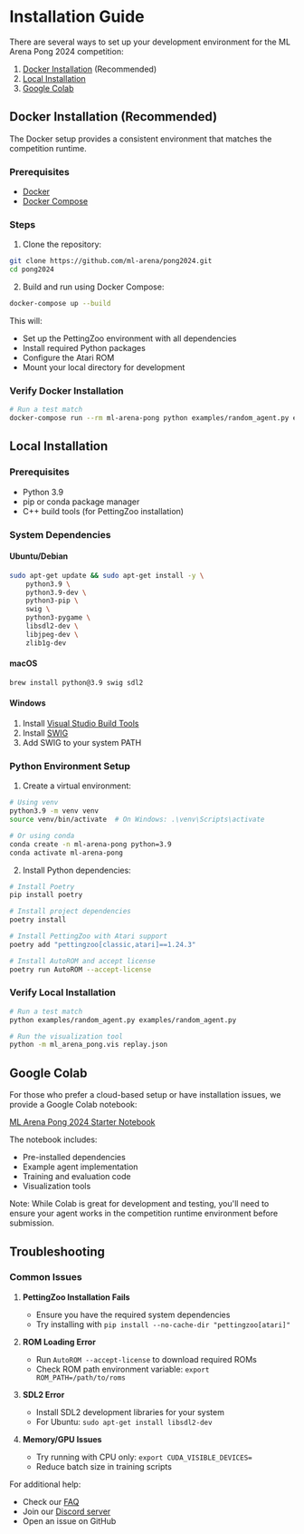 # Installation Guide

There are several ways to set up your development environment for the ML Arena Pong 2024 competition:

1. [Docker Installation](#docker-installation) (Recommended)
2. [Local Installation](#local-installation)
3. [Google Colab](#google-colab)

## Docker Installation (Recommended)

The Docker setup provides a consistent environment that matches the competition runtime.

### Prerequisites
- [Docker](https://docs.docker.com/get-docker/)
- [Docker Compose](https://docs.docker.com/compose/install/)

### Steps

1. Clone the repository:
```bash
git clone https://github.com/ml-arena/pong2024.git
cd pong2024
```

2. Build and run using Docker Compose:
```bash
docker-compose up --build
```

This will:
- Set up the PettingZoo environment with all dependencies
- Install required Python packages
- Configure the Atari ROM
- Mount your local directory for development

### Verify Docker Installation

```bash
# Run a test match
docker-compose run --rm ml-arena-pong python examples/random_agent.py examples/random_agent.py
```

## Local Installation

### Prerequisites
- Python 3.9
- pip or conda package manager
- C++ build tools (for PettingZoo installation)

### System Dependencies

#### Ubuntu/Debian
```bash
sudo apt-get update && sudo apt-get install -y \
    python3.9 \
    python3.9-dev \
    python3-pip \
    swig \
    python3-pygame \
    libsdl2-dev \
    libjpeg-dev \
    zlib1g-dev
```

#### macOS
```bash
brew install python@3.9 swig sdl2
```

#### Windows
1. Install [Visual Studio Build Tools](https://visualstudio.microsoft.com/visual-cpp-build-tools/)
2. Install [SWIG](http://www.swig.org/download.html)
3. Add SWIG to your system PATH

### Python Environment Setup

1. Create a virtual environment:
```bash
# Using venv
python3.9 -m venv venv
source venv/bin/activate  # On Windows: .\venv\Scripts\activate

# Or using conda
conda create -n ml-arena-pong python=3.9
conda activate ml-arena-pong
```

2. Install Python dependencies:
```bash
# Install Poetry
pip install poetry

# Install project dependencies
poetry install

# Install PettingZoo with Atari support
poetry add "pettingzoo[classic,atari]==1.24.3"

# Install AutoROM and accept license
poetry run AutoROM --accept-license
```

### Verify Local Installation

```bash
# Run a test match
python examples/random_agent.py examples/random_agent.py

# Run the visualization tool
python -m ml_arena_pong.vis replay.json
```

## Google Colab

For those who prefer a cloud-based setup or have installation issues, we provide a Google Colab notebook:

[ML Arena Pong 2024 Starter Notebook](https://colab.research.google.com/drive/ml-arena-pong2024-starter)

The notebook includes:
- Pre-installed dependencies
- Example agent implementation
- Training and evaluation code
- Visualization tools

Note: While Colab is great for development and testing, you'll need to ensure your agent works in the competition runtime environment before submission.

## Troubleshooting

### Common Issues

1. **PettingZoo Installation Fails**
   - Ensure you have the required system dependencies
   - Try installing with `pip install --no-cache-dir "pettingzoo[atari]"`

2. **ROM Loading Error**
   - Run `AutoROM --accept-license` to download required ROMs
   - Check ROM path environment variable: `export ROM_PATH=/path/to/roms`

3. **SDL2 Error**
   - Install SDL2 development libraries for your system
   - For Ubuntu: `sudo apt-get install libsdl2-dev`

4. **Memory/GPU Issues**
   - Try running with CPU only: `export CUDA_VISIBLE_DEVICES=`
   - Reduce batch size in training scripts

For additional help:
- Check our [FAQ](docs/faq.md)
- Join our [Discord server](https://discord.gg/ml-arena)
- Open an issue on GitHub